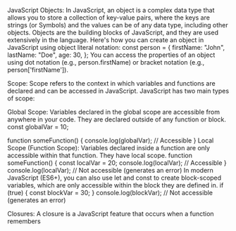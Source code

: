 JavaScript Objects:
In JavaScript, an object is a complex data type that allows you to store a collection of key-value pairs, where the keys are strings (or Symbols) and the values can be of any data type, including other objects. Objects are the building blocks of JavaScript, and they are used extensively in the language.
Here's how you can create an object in JavaScript using object literal notation:
const person = {
    firstName: "John",
    lastName: "Doe",
    age: 30,
};
You can access the properties of an object using dot notation (e.g., person.firstName) or bracket notation (e.g., person['firstName']).

Scope:
Scope refers to the context in which variables and functions are declared and can be accessed in JavaScript. JavaScript has two main types of scope:

Global Scope: Variables declared in the global scope are accessible from anywhere in your code. They are declared outside of any function or block.
const globalVar = 10;

function someFunction() {
    console.log(globalVar); // Accessible
}
Local Scope (Function Scope): Variables declared inside a function are only accessible within that function. They have local scope.
function someFunction() {
    const localVar = 20;
    console.log(localVar); // Accessible
}
console.log(localVar); // Not accessible (generates an error)
In modern JavaScript (ES6+), you can also use let and const to create block-scoped variables, which are only accessible within the block they are defined in.
if (true) {
    const blockVar = 30;
}
console.log(blockVar); // Not accessible (generates an error)

Closures:
A closure is a JavaScript feature that occurs when a function remembers
